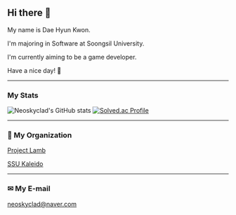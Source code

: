 ## Hi there 👋
My name is Dae Hyun Kwon.

I'm majoring in Software at Soongsil University.

I'm currently aiming to be a game developer.

Have a nice day! 🤗

---
### My Stats 
![Neoskyclad's GitHub stats](https://github-readme-stats.vercel.app/api?username=neoskyclad&show_icons=true&theme=synthwave)
[![Solved.ac Profile](http://mazassumnida.wtf/api/v2/generate_badge?boj=neoskyclad)](https://solved.ac/neoskyclad/)

---
### 🤝 My Organization
[Project Lamb](https://github.com/ProjectLamb)

[SSU Kaleido](https://github.com/SSUKaleido)

---
### ✉ My E-mail
neoskyclad@naver.com
<!--
**neoskyclad/neoskyclad** is a ✨ _special_ ✨ repository because its `README.md` (this file) appears on your GitHub profile.

Here are some ideas to get you started:

- 🔭 I’m currently working on ...
- 🌱 I’m currently learning ...
- 👯 I’m looking to collaborate on ...
- 🤔 I’m looking for help with ...
- 💬 Ask me about ...
- 📫 How to reach me: ...
- 😄 Pronouns: ...
- ⚡ Fun fact: ...
---
#### ☕ My blog
[neoskyclad.blog](https://neoskyclad.github.io/)
#### 💻 My Current Project
-->
